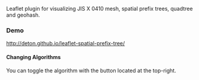 
Leaflet plugin for visualizing JIS X 0410 mesh, spatial prefix trees, quadtree and geohash.

### Demo

http://deton.github.io/leaflet-spatial-prefix-tree/

#### Changing Algorithms

You can toggle the algorithm with the button located at the top-right.
